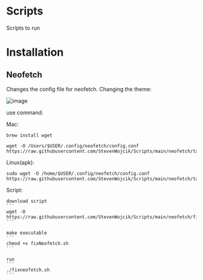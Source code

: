 # Scripts
Scripts to run


# Installation
## Neofetch

Changes the config file for neofetch. Changing the theme:

![image](https://user-images.githubusercontent.com/8345643/209611708-ef3f7a0d-c572-4515-9943-651915459b11.png)


use command:

Mac:

```
brew install wget

wget -O /Users/$USER/.config/neofetch/config.conf https://raw.githubusercontent.com/StevenWojcik/Scripts/main/neofetch/talljoe.conf
```


Linux(apk):

```
sudo wget -O /home/$USER/.config/neofetch/config.conf https://raw.githubusercontent.com/StevenWojcik/Scripts/main/neofetch/talljoe.conf
```


Script:

    download script
    ```
    wget -O https://raw.githubusercontent.com/StevenWojcik/Scripts/main/neofetch/fixNeofetch.sh
    ```

    make executable
    ```
    chmod +x fixNeofetch.sh
    ```

    run
    ```
    ./fixneofetch.sh
    ```
